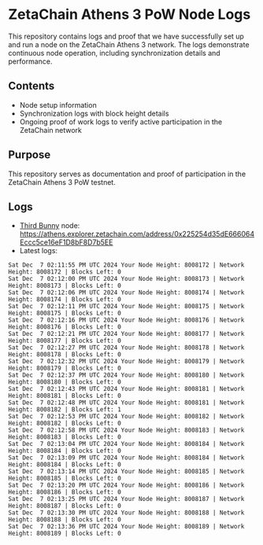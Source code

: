 # ZetaChain Athens 3 PoW Node Logs
This repository contains logs and proof that we have successfully set up and run a node on the ZetaChain Athens 3 network. The logs demonstrate continuous node operation, including synchronization details and performance.

## Contents
- Node setup information
- Synchronization logs with block height details
- Ongoing proof of work logs to verify active participation in the ZetaChain network

## Purpose
This repository serves as documentation and proof of participation in the ZetaChain Athens 3 PoW testnet.

## Logs

- [Third Bunny](https://thirdbunny.xyz/) node: https://athens.explorer.zetachain.com/address/0x225254d35dE666064Eccc5ce16eF1D8bF8D7b5EE
- Latest logs:
```
Sat Dec  7 02:11:55 PM UTC 2024 Your Node Height: 8008172 | Network Height: 8008172 | Blocks Left: 0
Sat Dec  7 02:12:00 PM UTC 2024 Your Node Height: 8008173 | Network Height: 8008173 | Blocks Left: 0
Sat Dec  7 02:12:06 PM UTC 2024 Your Node Height: 8008174 | Network Height: 8008174 | Blocks Left: 0
Sat Dec  7 02:12:11 PM UTC 2024 Your Node Height: 8008175 | Network Height: 8008175 | Blocks Left: 0
Sat Dec  7 02:12:16 PM UTC 2024 Your Node Height: 8008176 | Network Height: 8008176 | Blocks Left: 0
Sat Dec  7 02:12:21 PM UTC 2024 Your Node Height: 8008177 | Network Height: 8008177 | Blocks Left: 0
Sat Dec  7 02:12:27 PM UTC 2024 Your Node Height: 8008178 | Network Height: 8008178 | Blocks Left: 0
Sat Dec  7 02:12:32 PM UTC 2024 Your Node Height: 8008179 | Network Height: 8008179 | Blocks Left: 0
Sat Dec  7 02:12:37 PM UTC 2024 Your Node Height: 8008180 | Network Height: 8008180 | Blocks Left: 0
Sat Dec  7 02:12:43 PM UTC 2024 Your Node Height: 8008181 | Network Height: 8008181 | Blocks Left: 0
Sat Dec  7 02:12:48 PM UTC 2024 Your Node Height: 8008181 | Network Height: 8008182 | Blocks Left: 1
Sat Dec  7 02:12:53 PM UTC 2024 Your Node Height: 8008182 | Network Height: 8008182 | Blocks Left: 0
Sat Dec  7 02:12:58 PM UTC 2024 Your Node Height: 8008183 | Network Height: 8008183 | Blocks Left: 0
Sat Dec  7 02:13:04 PM UTC 2024 Your Node Height: 8008184 | Network Height: 8008184 | Blocks Left: 0
Sat Dec  7 02:13:09 PM UTC 2024 Your Node Height: 8008184 | Network Height: 8008184 | Blocks Left: 0
Sat Dec  7 02:13:14 PM UTC 2024 Your Node Height: 8008185 | Network Height: 8008185 | Blocks Left: 0
Sat Dec  7 02:13:20 PM UTC 2024 Your Node Height: 8008186 | Network Height: 8008186 | Blocks Left: 0
Sat Dec  7 02:13:25 PM UTC 2024 Your Node Height: 8008187 | Network Height: 8008187 | Blocks Left: 0
Sat Dec  7 02:13:30 PM UTC 2024 Your Node Height: 8008188 | Network Height: 8008188 | Blocks Left: 0
Sat Dec  7 02:13:36 PM UTC 2024 Your Node Height: 8008189 | Network Height: 8008189 | Blocks Left: 0
```
